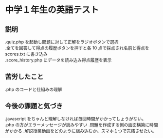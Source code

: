 # 中学１年生の英語テスト

## 説明

.quiz.php を起動し問題に対して正解をラジオボタンで選択  
.全てを回答して得点の履歴ボタンを押すと各 10 点で採点され名前と得点を scores.txt に書き込み  
.score_history.php にデータを読み込み得点履歴を表示

## 苦労したこと

.php のコードと仕組みの理解

## 今後の課題と気づき

.javascript をちゃんと理解しなければ毎回時間がかかってしょうがない。  
.php の方がエラーメッセージが読みやすい
.問題を作成する側の画面構築に時間がかかる
.解説授業動画をどのように組み込むか。スマホ１つで完結させたい。
